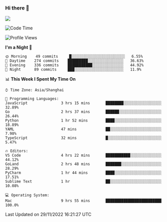 ### Hi there 👋

<!--
**JJAYCHEN1e/jjaychen1e** is a ✨ _special_ ✨ repository because its `README.md` (this file) appears on your GitHub profile.

Here are some ideas to get you started:

- 🔭 I’m currently working on ...
- 🌱 I’m currently learning ...
- 👯 I’m looking to collaborate on ...
- 🤔 I’m looking for help with ...
- 💬 Ask me about ...
- 📫 How to reach me: ...
- 😄 Pronouns: ...
- ⚡ Fun fact: ...
-->

[![](https://github-readme-stats.vercel.app/api?username=jjaychen1e&show_icons=true)](https://github.com/jjaychen1e/github-readme-stats?count_private=true)

<!--START_SECTION:waka-->
![Code Time](http://img.shields.io/badge/Code%20Time-477%20hrs%2044%20mins-blue)

![Profile Views](http://img.shields.io/badge/Profile%20Views-0-blue)

**I'm a Night 🦉** 

```text
🌞 Morning    49 commits     █░░░░░░░░░░░░░░░░░░░░░░░░   6.55% 
🌆 Daytime    274 commits    █████████░░░░░░░░░░░░░░░░   36.63% 
🌃 Evening    336 commits    ███████████░░░░░░░░░░░░░░   44.92% 
🌙 Night      89 commits     ███░░░░░░░░░░░░░░░░░░░░░░   11.9%

```


📊 **This Week I Spent My Time On** 

```text
⌚︎ Time Zone: Asia/Shanghai

💬 Programming Languages: 
JavaScript               3 hrs 15 mins       ████████░░░░░░░░░░░░░░░░░   32.89% 
Go                       2 hrs 37 mins       ██████░░░░░░░░░░░░░░░░░░░   26.44% 
Python                   1 hr 52 mins        ████░░░░░░░░░░░░░░░░░░░░░   18.89% 
YAML                     47 mins             ██░░░░░░░░░░░░░░░░░░░░░░░   7.98% 
TypeScript               32 mins             █░░░░░░░░░░░░░░░░░░░░░░░░   5.47%

🔥 Editors: 
VS Code                  4 hrs 22 mins       ███████████░░░░░░░░░░░░░░   44.12% 
GoLand                   2 hrs 48 mins       ███████░░░░░░░░░░░░░░░░░░   28.29% 
PyCharm                  1 hr 44 mins        ████░░░░░░░░░░░░░░░░░░░░░   17.51% 
Sublime Text             1 hr                ██░░░░░░░░░░░░░░░░░░░░░░░   10.08%

💻 Operating System: 
Mac                      9 hrs 55 mins       █████████████████████████   100.0%

```


 Last Updated on 29/11/2022 16:21:27 UTC
<!--END_SECTION:waka-->
